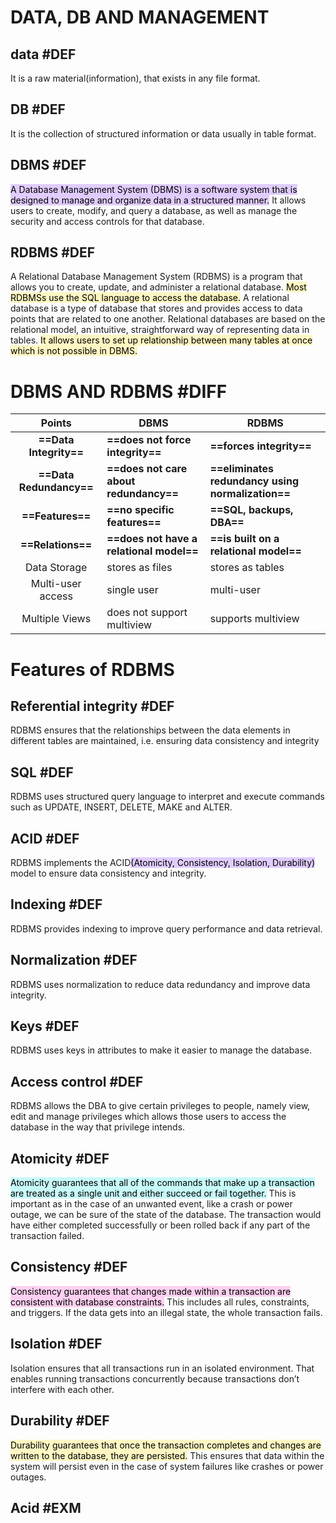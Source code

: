 # DATA, DB AND MANAGEMENT 
## data #DEF
It is a raw material(information), that exists in any file format.
## DB #DEF 
It is the collection of structured information or data usually in table format.
## DBMS #DEF 
<mark style="background: #D2B3FFA6;">A Database Management System (DBMS) is a software system that is designed to manage and organize data in a structured manner.</mark> It allows users to create, modify, and query a database, as well as manage the security and access controls for that database.
## RDBMS #DEF 
A Relational Database Management System (RDBMS) is a program that allows you to create, update, and administer a relational database. <mark style="background: #FFF3A3A6;">Most RDBMSs use the SQL language to access the database.</mark> A relational database is a type of database that stores and provides access to data points that are related to one another. Relational databases are based on the relational model, an intuitive, straightforward way of representing data in tables.
<mark style="background: #FFF3A3A6;">It allows users to set up relationship between many tables at once which is not possible in DBMS.</mark>

# DBMS AND RDBMS #DIFF 
|       Points        | DBMS                                 | RDBMS                                         |
| :-----------------: | ------------------------------------ | --------------------------------------------- |
| **==Data Integrity==**  | **==does not force integrity==**         | **==forces integrity==**                          |
| **==Data Redundancy==** | **==does not care about redundancy==**   | **==eliminates redundancy using normalization==** |
|    **==Features==**     | **==no specific features==**             | **==SQL, backups, DBA==**                         |
|    **==Relations==**    | **==does not have a relational model==** | **==is built on a relational model==**            |
|    Data Storage     | stores as files                      | stores as tables                              |
|  Multi-user access  | single user                          | multi-user                                    |
|   Multiple Views    | does not support multiview           | supports multiview                            |

# Features of RDBMS 
## Referential integrity #DEF 
RDBMS ensures that the relationships between the data elements in different tables are maintained, i.e. ensuring data consistency and integrity

## SQL #DEF 
RDBMS uses structured query language to interpret and execute commands such as UPDATE, INSERT, DELETE, MAKE and ALTER.

## ACID #DEF 
RDBMS implements the ACID<mark style="background: #D2B3FFA6;">(</mark><mark style="background: #D2B3FFA6;"></mark><mark style="background: #D2B3FFA6;">Atomicity, Consistency, Isolation, Durability)</mark> model to ensure data consistency and integrity.

## Indexing #DEF 
RDBMS provides indexing to improve query performance and data retrieval.

## Normalization #DEF 
RDBMS uses normalization to reduce data redundancy and improve data integrity.

## Keys #DEF 
RDBMS uses keys in attributes to make it easier to manage the database.
## Access control #DEF 
RDBMS allows the DBA to give certain privileges to people, namely view, edit and manage privileges which allows those users to access the database in the way that privilege intends. 

## Atomicity #DEF 
<mark style="background: #ABF7F7A6;">Atomicity guarantees that all of the commands that make up a transaction are treated as a single unit and either succeed or fail together.</mark> This is important as in the case of an unwanted event, like a crash or power outage, we can be sure of the state of the database. The transaction would have either completed successfully or been rolled back if any part of the transaction failed.

## Consistency #DEF 
<mark style="background: #FFB8EBA6;">Consistency guarantees that changes made within a transaction are consistent with database constraints.</mark> This includes all rules, constraints, and triggers. If the data gets into an illegal state, the whole transaction fails.

## Isolation #DEF 
Isolation ensures that all transactions run in an isolated environment. That enables running transactions concurrently because transactions don’t interfere with each other.

## Durability #DEF 
<mark style="background: #FFF3A3A6;">Durability guarantees that once the transaction completes and changes are written to the database, they are persisted.</mark> This ensures that data within the system will persist even in the case of system failures like crashes or power outages.

## Acid #EXM

